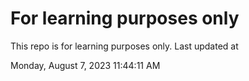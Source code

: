 # For learning purposes only
This repo is for learning purposes only.
Last updated at

Monday, August 7, 2023 11:44:11 AM

